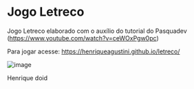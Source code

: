 # Jogo Letreco
Jogo Letreco elaborado com o auxílio do tutorial do Pasquadev (https://www.youtube.com/watch?v=ceWOxPgw0pc)

Para jogar acesse: https://henriqueagustini.github.io/letreco/

![image](https://user-images.githubusercontent.com/88353028/162542591-f1d3025e-103e-4bfa-9513-ddb35b20abdc.png)

Henrique doid
